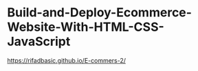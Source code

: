# Build-and-Deploy-Ecommerce-Website-With-HTML-CSS-JavaScript
https://rifadbasic.github.io/E-commers-2/
